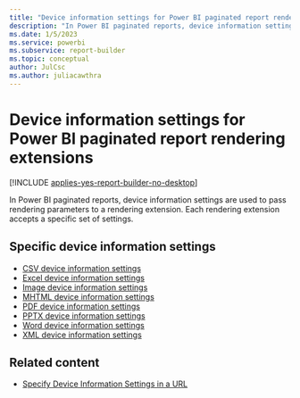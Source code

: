```yaml
---
title: "Device information settings for Power BI paginated report rendering extensions"
description: "In Power BI paginated reports, device information settings are used to pass rendering parameters to a rendering extension. Each rendering extension accepts a specific set of settings.  "
ms.date: 1/5/2023
ms.service: powerbi
ms.subservice: report-builder
ms.topic: conceptual
author: JulCsc
ms.author: juliacawthra
---
```

# Device information settings for Power BI paginated report rendering extensions

[!INCLUDE [applies-yes-report-builder-no-desktop](../../includes/applies-yes-report-builder-no-desktop.md)]

In Power BI paginated reports, device information settings are used to pass rendering parameters to a rendering extension. Each rendering extension accepts a specific set of settings.  
  
## Specific device information settings
  
- [CSV device information settings](csv-device-information-settings.md) 
- [Excel device information settings](excel-device-information-settings.md) 
- [Image device information settings](image-device-information-settings.md)
- [MHTML device information settings](mhtml-device-information-settings.md) 
- [PDF device information settings](pdf-device-information-settings.md)
- [PPTX device information settings](pptx-device-information-settings.md) 
- [Word device information settings](word-device-information-settings.md) 
- [XML device information settings](xml-device-information-settings.md)

## Related content

- [Specify Device Information Settings in a URL](/sql/reporting-services/specify-device-information-settings-in-a-url)
